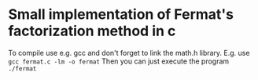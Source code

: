 # Small implementation of Fermat's factorization method in c

To compile use e.g. gcc and don't forget to link the math.h library.
E.g. use ``gcc fermat.c -lm -o fermat``
Then you can just execute the program ``./fermat``
